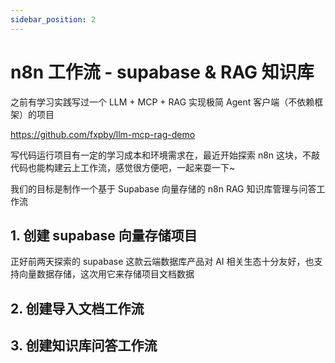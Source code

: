 ```yaml
---
sidebar_position: 2
---
```


# n8n 工作流 - supabase & RAG 知识库

之前有学习实践写过一个 LLM + MCP + RAG 实现极简 Agent 客户端（不依赖框架）的项目

https://github.com/fxpby/llm-mcp-rag-demo

写代码运行项目有一定的学习成本和环境需求在，最近开始探索 n8n 这块，不敲代码也能构建云上工作流，感觉很方便吧，一起来耍一下~

我们的目标是制作一个基于 Supabase 向量存储的 n8n RAG 知识库管理与问答工作流

## 1. 创建 supabase 向量存储项目

正好前两天探索的 supabase 这款云端数据库产品对 AI 相关生态十分友好，也支持向量数据存储，这次用它来存储项目文档数据

## 2. 创建导入文档工作流

## 3. 创建知识库问答工作流
